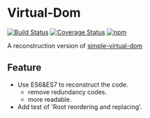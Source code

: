 # Virtual-Dom
[![Build Status](https://travis-ci.org/yyh1102/Virtual-Dom.svg?branch=master)](https://travis-ci.org/yyh1102/Virtual-Dom)
[![Coverage Status](https://coveralls.io/repos/github/yyh1102/Virtual-Dom/badge.svg?branch=master)](https://coveralls.io/github/yyh1102/Virtual-Dom?branch=master)
[![npm](https://img.shields.io/npm/l/express.svg)](https://opensource.org/licenses/mit-license.php)

A reconstruction version of [simple-virtual-dom](https://github.com/livoras/simple-virtual-dom)

## Feature
- Use ES6&ES7 to reconstruct the code.
    - remove redundancy codes.
    - more readable.
- Add test of 'Root reordering and replacing'.